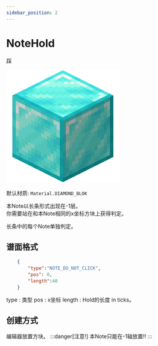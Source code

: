 ```yaml
---
sidebar_position: 2
---
```


# NoteHold
踩

![imgsrc](img/Hold.png)

默认材质: `Material.DIAMOND_BLOK`

本Note以长条形式出现在-1层。  
你需要站在和本Note相同的x坐标方块上获得判定。  

长条中的每个Note单独判定。

## 谱面格式
```json
    {
        "type":"NOTE_DO_NOT_CLICK",
        "pos": 0,
        "length":40
    }
```
type : 类型
pos : x坐标
length : Hold的长度 in ticks。

## 创建方式

编辑器放置方块。
:::danger[注意!]
本Note只能在-1轴放置!!
:::
